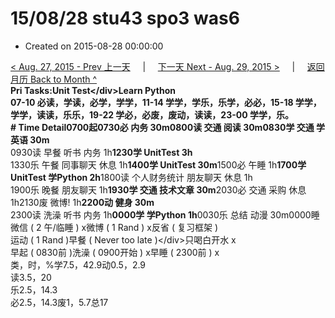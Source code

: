 # 15/08/28 stu43 spo3 was6

* Created on 2015-08-28 00:00:00

[&lt; Aug. 27, 2015 - Prev 上一天](d27.md)     \|     [下一天 Next - Aug. 29, 2015 &gt;](d29.md)     \|     [返回月历 Back to Month ^](index.md)   
**Pri Tasks:**Unit Test&lt;/div&gt;Learn Python  
07-10 必读，学读，必学，学学，11-14 学学，学乐，乐学，必必，15-18 学学，学学，读读，乐乐，19-22 学必，必废，废动，读读，23-00 学学，乐。  
**\# Time Detail**0700起0730必 内务 30m0800读 交通 阅读 30m**0830学 交通 学英语 30m**  
0930读 早餐 听书 内务 1h**1230学 UnitTest 3h**  
1330乐 午餐 同事聊天 休息 1h**1400学 UnitTest 30m**1500必 午睡 1h**1700学 UnitTest 学Python 2h**1800读 个人财务统计 朋友聊天 休息 1h  
1900乐 晚餐 朋友聊天 1h**1930学 交通 技术文章 30m**2030必 交通 采购 休息 1h2130废 微博! 1h**2200动 健身 30m**  
2300读 洗澡 听书 内务 1h**0000学 学Python 1h**0030乐 总结 动漫 30m0000睡  
微信 \( 2 午/临睡 \) x微博 \( 1 Rand \) x反省 \( 复习框架 \)  
运动 \( 1 Rand \)早餐 \( Never too late \)&lt;/div&gt;只喝白开水 x  
早起 \( 0830前 \)洗澡 \( 0900开始 \) x早睡 \( 2300前 \) x  
类，时，%学7.5，42.9动0.5，2.9  
读3.5，20  
乐2.5，14.3  
必2.5，14.3废1，5.7总17

